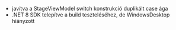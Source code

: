 - javítva a StageViewModel switch konstrukció duplikált case ága
- .NET 8 SDK telepítve a build teszteléséhez, de WindowsDesktop hiányzott
